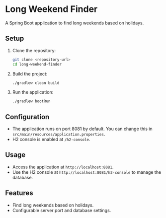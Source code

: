 # Long Weekend Finder

A Spring Boot application to find long weekends based on holidays.

## Setup

1. Clone the repository:
   ```bash
   git clone <repository-url>
   cd long-weekend-finder
   ```

2. Build the project:
   ```bash
   ./gradlew clean build
   ```

3. Run the application:
   ```bash
   ./gradlew bootRun
   ```

## Configuration

- The application runs on port 8081 by default. You can change this in `src/main/resources/application.properties`.
- H2 console is enabled at `/h2-console`.

## Usage

- Access the application at `http://localhost:8081`.
- Use the H2 console at `http://localhost:8081/h2-console` to manage the database.

## Features

- Find long weekends based on holidays.
- Configurable server port and database settings.
